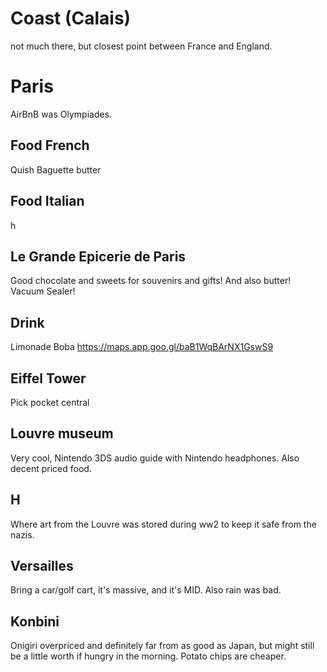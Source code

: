 # Coast (Calais)
not much there, but closest point between France and England.

# Paris
AirBnB was Olympiades.
## Food French
Quish
Baguette butter

## Food Italian
h
## Le Grande Epicerie de Paris
Good chocolate and sweets for souvenirs and gifts! And also butter! Vacuum Sealer!
## Drink
Limonade
Boba https://maps.app.goo.gl/baB1WqBArNX1GswS9
## Eiffel Tower
Pick pocket central
## Louvre museum
Very cool, Nintendo 3DS audio guide with Nintendo headphones. Also decent priced food.
## H
Where art from the Louvre was stored during ww2 to keep it safe from the nazis.
## Versailles
Bring a car/golf cart, it's massive, and it's MID. Also rain was bad.
## Konbini
Onigiri overpriced and definitely far from as good as Japan, but might still be a little worth if hungry in the morning. Potato chips are cheaper.
